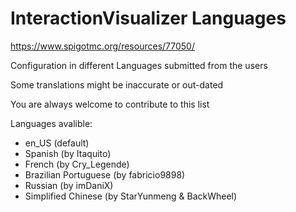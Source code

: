 # InteractionVisualizer Languages

https://www.spigotmc.org/resources/77050/

Configuration in different Languages submitted from the users

Some translations might be inaccurate or out-dated

You are always welcome to contribute to this list

Languages avalible:
- en_US (default)
- Spanish (by Itaquito)
- French (by Cry_Legende)
- Brazilian Portuguese (by fabricio9898)
- Russian (by imDaniX)
- Simplified Chinese (by StarYunmeng & BackWheel)
